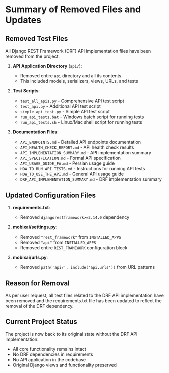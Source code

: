 # Summary of Removed Files and Updates

## Removed Test Files

All Django REST Framework (DRF) API implementation files have been removed from the project:

1. **API Application Directory** (`api/`):
   - Removed entire `api` directory and all its contents
   - This included models, serializers, views, URLs, and tests

2. **Test Scripts**:
   - `test_all_apis.py` - Comprehensive API test script
   - `test_api.py` - Additional API test script
   - `simple_api_test.py` - Simple API test script
   - `run_api_tests.bat` - Windows batch script for running tests
   - `run_api_tests.sh` - Linux/Mac shell script for running tests

3. **Documentation Files**:
   - `API_ENDPOINTS.md` - Detailed API endpoints documentation
   - `API_HEALTH_CHECK_REPORT.md` - API health check results
   - `API_IMPLEMENTATION_SUMMARY.md` - API implementation summary
   - `API_SPECIFICATION.md` - Formal API specification
   - `API_USAGE_GUIDE_FA.md` - Persian usage guide
   - `HOW_TO_RUN_API_TESTS.md` - Instructions for running API tests
   - `HOW_TO_USE_THE_API.md` - General API usage guide
   - `DRF_API_IMPLEMENTATION_SUMMARY.md` - DRF implementation summary

## Updated Configuration Files

1. **requirements.txt**:
   - Removed `djangorestframework>=3.14.0` dependency

2. **mobixai/settings.py**:
   - Removed `"rest_framework"` from `INSTALLED_APPS`
   - Removed `"api"` from `INSTALLED_APPS`
   - Removed entire `REST_FRAMEWORK` configuration block

3. **mobixai/urls.py**:
   - Removed `path('api/', include('api.urls'))` from URL patterns

## Reason for Removal

As per user request, all test files related to the DRF API implementation have been removed and the requirements.txt file has been updated to reflect the removal of the DRF dependency.

## Current Project Status

The project is now back to its original state without the DRF API implementation:
- All core functionality remains intact
- No DRF dependencies in requirements
- No API application in the codebase
- Original Django views and functionality preserved